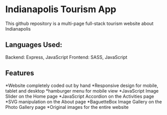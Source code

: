 # Indianapolis Tourism App
This github repository is a multi-page full-stack tourism website about Indianapolis
## Languages Used:
Backend: Express, JavaScript
Frontend: SASS, JavaScript
## Features
*Website completely coded out by hand
*Responsive design for mobile, tablet and desktop
*hamburger menu for mobile view
*JavaScript Image Slider on the Home page
*JavaScript Accordion on the Activities page
*SVG manipulation on the About page
*BaguetteBox Image Gallery on the Photo Gallery page
*Original images for the entire website
